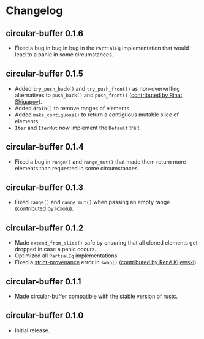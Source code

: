 # Changelog

## circular-buffer 0.1.6

* Fixed a bug in bug in bug in the `PartialEq` implementation that would lead
  to a panic in some circumstances.

## circular-buffer 0.1.5

* Added `try_push_back()` and `try_push_front()` as non-overwriting
  alternatives to `push_back()` and `push_front()` ([contributed by Rinat
  Shigapov](https://github.com/andreacorbellini/rust-circular-buffer/pull/5)).
* Added `drain()` to remove ranges of elements.
* Added `make_contiguous()` to return a contiguous mutable slice of elements.
* `Iter` and `IterMut` now implement the `Default` trait.

## circular-buffer 0.1.4

* Fixed a bug in `range()` and `range_mut()` that made them return more
  elements than requested in some circumstances.

## circular-buffer 0.1.3

* Fixed `range()` and `range_mut()` when passing an empty range ([contributed
  by Icxolu](https://github.com/andreacorbellini/rust-circular-buffer/pull/4)).

## circular-buffer 0.1.2

* Made `extend_from_slice()` safe by ensuring that all cloned elements get
  dropped in case a panic occurs.
* Optimized all `PartialEq` implementations.
* Fixed a [strict-provenance](https://github.com/rust-lang/rust/issues/95228)
  error in `swap()` ([contributed by René
  Kijewski](https://github.com/andreacorbellini/rust-circular-buffer/pull/2)).

## circular-buffer 0.1.1

* Made circular-buffer compatible with the stable version of rustc.

## circular-buffer 0.1.0

* Initial release.

